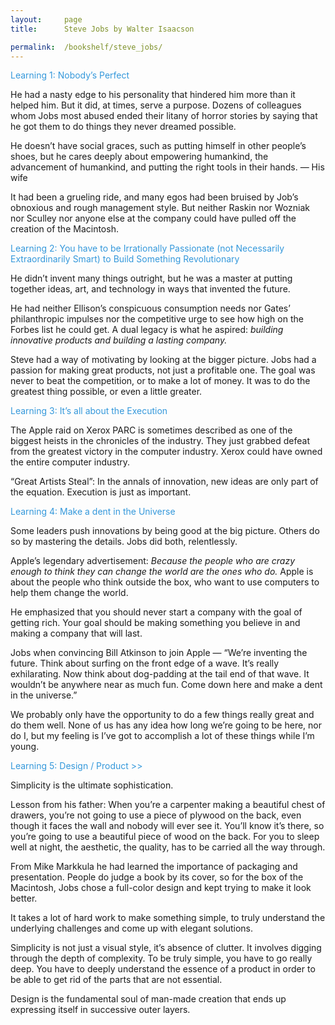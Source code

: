 ```yaml
---
layout:     page
title:      Steve Jobs by Walter Isaacson

permalink:  /bookshelf/steve_jobs/
---
```


<style type="text/css">
    strong {
        color: #3498db;
        font-weight: 400;
    }
    blockquote {
        padding: 0px 23px;
    }
</style>

**Learning 1: Nobody’s Perfect**

He had a nasty edge to his personality that hindered him more than it helped him. But it did, at times, serve a purpose. Dozens of colleagues whom Jobs most abused ended their litany of horror stories by saying that he got them to do things they never dreamed possible.

He doesn’t have social graces, such as putting himself in other people’s shoes, but he cares deeply about empowering humankind, the advancement of humankind, and putting the right tools in their hands. — His wife

It had been a grueling ride, and many egos had been bruised by Job’s obnoxious and rough management style. But neither Raskin nor Wozniak nor Sculley nor anyone else at the company could have pulled off the creation of the Macintosh.

**Learning 2: You have to be Irrationally Passionate (not Necessarily Extraordinarily Smart) to Build Something Revolutionary**

He didn’t invent many things outright, but he was a master at putting together ideas, art, and technology in ways that invented the future.

He had neither Ellison’s conspicuous consumption needs nor Gates’ philanthropic impulses nor the competitive urge to see how high on the Forbes list he could get. A dual legacy is what he aspired: *building innovative products and building a lasting company.*

Steve had a way of motivating by looking at the bigger picture. Jobs had a passion for making great products, not just a profitable one. The goal was never to beat the competition, or to make a lot of money. It was to do the greatest thing possible, or even a little greater.

**Learning 3: It’s all about the Execution**

The Apple raid on Xerox  PARC is sometimes described as one of the biggest heists in the chronicles of the industry. They just grabbed defeat from the greatest victory in the computer industry. Xerox could have owned the entire computer industry.

“Great Artists Steal”: In the annals of innovation, new ideas are only part of the equation. Execution is just as important.

**Learning 4: Make a dent in the Universe**

Some leaders push innovations by being good at the big picture. Others do so by mastering the details. Jobs did both, relentlessly.

Apple’s  legendary advertisement: *Because the people who are crazy enough to think they can change the world are the ones who do.* Apple is about the people who think outside the box, who want to use computers to help them change the world.

He emphasized that you should never start a company with the goal of getting rich. Your goal should be making something you believe in and making a company that will last.

Jobs when convincing Bill Atkinson to join Apple — “We’re inventing the future. Think about surfing on the front edge of a wave. It’s really exhilarating. Now think about dog-padding at the tail end of that wave. It wouldn’t be anywhere near as much fun. Come down here and make a dent in the universe.”

We probably only have the opportunity to do a few things really great and do them well. None of us has any idea how long we’re going to be here, nor do I, but my feeling is I’ve got to accomplish a lot of these things while I’m young.

**Learning 5: Design / Product >>**

Simplicity is the ultimate sophistication.

Lesson from his father: When you’re a carpenter making a beautiful chest of drawers, you’re not going to use a piece of plywood on the back, even though it faces the wall and nobody will ever see it. You’ll know it’s there, so you’re going to use a beautiful piece of wood on the back. For you to sleep well at night, the aesthetic, the quality, has to be carried all the way through.

From Mike Markkula he had learned the importance of packaging and presentation. People do judge a book by its cover, so for the box of the Macintosh, Jobs chose a full-color design and kept trying to make it look better.

It takes a lot of hard work to make something simple, to truly understand the underlying challenges and come up with elegant solutions.

Simplicity is not just a visual style, it’s absence of clutter. It involves digging through the depth of complexity. To be truly simple, you have to go really deep. You have to deeply understand the essence of a product in order to be able to get rid of the parts that are not essential.

Design is the fundamental soul of man-made creation that ends up expressing itself in successive outer layers.